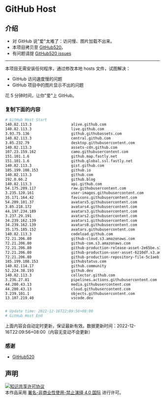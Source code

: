 # GitHub Host
## 介绍
- 对 GitHub 说"爱"太难了：访问慢、图片加载不出来。
- 本项目拷贝至 [GitHub520](https://github.com/521xueweihan/GitHub520)。
- 有问题请提 [GitHub520 issues](https://github.com/521xueweihan/GitHub520/issues/new)

---

本项目无需安装任何程序，通过修改本地 hosts 文件，试图解决：
- GitHub 访问速度慢的问题
- GitHub 项目中的图片显示不出的问题

花 5 分钟时间，让你"爱"上 GitHub。

### 复制下面的内容
```bash
# GitHub Host Start
140.82.113.3                  alive.github.com
140.82.113.3                  live.github.com
3.93.75.136                   github.githubassets.com
140.82.113.3                  central.github.com
3.85.232.79                   desktop.githubusercontent.com
140.82.113.3                  assets-cdn.github.com
107.23.159.162                camo.githubusercontent.com
151.101.1.6                   github.map.fastly.net
151.101.1.6                   github.global.ssl.fastly.net
140.82.113.3                  gist.github.com
185.199.108.153               github.io
140.82.113.3                  github.com
192.0.66.2                    github.blog
140.82.113.3                  api.github.com
54.175.209.117                raw.githubusercontent.com
3.235.120.161                 user-images.githubusercontent.com
35.171.164.42                 favicons.githubusercontent.com
54.209.101.37                 avatars5.githubusercontent.com
3.85.218.172                  avatars4.githubusercontent.com
44.197.234.189                avatars3.githubusercontent.com
3.237.29.191                  avatars2.githubusercontent.com
34.239.162.139                avatars1.githubusercontent.com
34.239.162.139                avatars0.githubusercontent.com
35.175.185.152                avatars.githubusercontent.com
140.82.113.3                  codeload.github.com
72.21.206.80                  github-cloud.s3.amazonaws.com
72.21.206.80                  github-com.s3.amazonaws.com
72.21.206.80                  github-production-release-asset-2e65be.s3.amazonaws.com
72.21.206.80                  github-production-user-asset-6210df.s3.amazonaws.com
72.21.206.80                  github-production-repository-file-5c1aeb.s3.amazonaws.com
185.199.108.153               githubstatus.com
140.82.114.17                 github.community
52.224.38.193                 github.dev
140.82.113.3                  collector.github.com
3.236.27.81                   pipelines.actions.githubusercontent.com
44.200.43.13                  media.githubusercontent.com
44.200.43.13                  cloud.githubusercontent.com
3.239.101.1                   objects.githubusercontent.com
13.107.219.40                 vscode.dev


# Update time: 2022-12-16T22:09:56+08:00
# GitHub Host End

```
上面内容会自动定时更新，保证最新有效。数据更新时间：2022-12-16T22:09:56+08:00（内容无变动不会更新）

### 感谢

- [GitHub520](https://github.com/521xueweihan/GitHub520)

## 声明
<a rel="license" href="https://creativecommons.org/licenses/by-nc-nd/4.0/deed.zh"><img alt="知识共享许可协议" style="border-width: 0" src="https://licensebuttons.net/l/by-nc-nd/4.0/88x31.png"></a><br>本作品采用 <a rel="license" href="https://creativecommons.org/licenses/by-nc-nd/4.0/deed.zh">署名-非商业性使用-禁止演绎 4.0 国际</a> 进行许可。